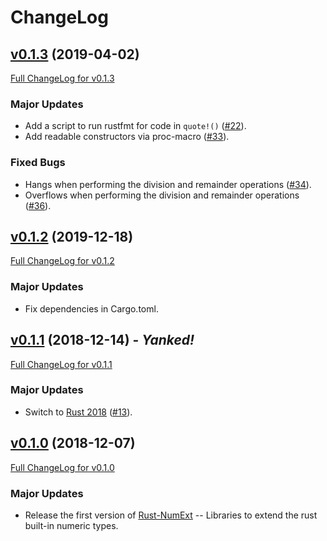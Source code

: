 # ChangeLog

## [v0.1.3] (2019-04-02)
[Full ChangeLog for v0.1.3]

### Major Updates

- Add a script to run rustfmt for code in `quote!()` ([#22]).
- Add readable constructors via proc-macro ([#33]).

### Fixed Bugs

- Hangs when performing the division and remainder operations ([#34]).
- Overflows when performing the division and remainder operations ([#36]).

## [v0.1.2] (2019-12-18)
[Full ChangeLog for v0.1.2]

### Major Updates

- Fix dependencies in Cargo.toml.

## [v0.1.1] (2018-12-14) - _Yanked!_
[Full ChangeLog for v0.1.1]

### Major Updates

- Switch to [Rust 2018](https://doc.rust-lang.org/edition-guide/rust-2018/index.html) ([#13]).

## [v0.1.0] (2018-12-07)
[Full ChangeLog for v0.1.0]

### Major Updates

- Release the first version of [Rust-NumExt] -- Libraries to extend the rust built-in numeric types.

[Rust-NumExt]: https://github.com/cryptape/rust-numext
[Unreleased]: https://github.com/cryptape/rust-numext/compare/v0.1.3...HEAD
[v0.1.3]: https://github.com/cryptape/rust-numext/tree/v0.1.3
[v0.1.2]: https://github.com/cryptape/rust-numext/tree/v0.1.2
[v0.1.1]: https://github.com/cryptape/rust-numext/tree/v0.1.1
[v0.1.0]: https://github.com/cryptape/rust-numext/tree/v0.1.0
[Full ChangeLog for v0.1.3]: https://github.com/cryptape/rust-numext/compare/v0.1.2...v0.1.3
[Full ChangeLog for v0.1.2]: https://github.com/cryptape/rust-numext/compare/v0.1.1...v0.1.2
[Full ChangeLog for v0.1.1]: https://github.com/cryptape/rust-numext/compare/v0.1.0...v0.1.1
[Full ChangeLog for v0.1.0]: https://github.com/cryptape/rust-numext/compare/900bf95d2df3e92b4a352a8e01ced355805ea0b6...v0.1.0
[#33]: https://github.com/cryptape/rust-numext/pull/33
[#22]: https://github.com/cryptape/rust-numext/pull/22
[#13]: https://github.com/cryptape/rust-numext/pull/13
[#36]: https://github.com/cryptape/rust-numext/issues/36
[#34]: https://github.com/cryptape/rust-numext/issues/34
